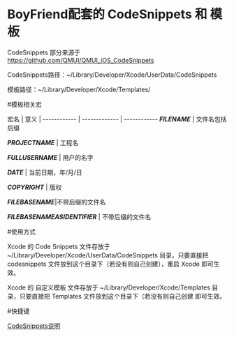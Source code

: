 # BoyFriend配套的 CodeSnippets 和 模板

CodeSnippets  部分来源于 https://github.com/QMUI/QMUI_iOS_CodeSnippets

CodeSnippets路径：~/Library/Developer/Xcode/UserData/CodeSnippets

模板路径：~/Library/Developer/Xcode/Templates/

#模板相关宏

宏名 | 意义 |
------------ | ------------- | ------------
___FILENAME___ | 文件名包括后缀

___PROJECTNAME___ | 工程名

___FULLUSERNAME___ | 用户的名字

___DATE___ | 当前日期，年/月/日

___COPYRIGHT___ | 版权

___FILEBASENAME___|不带后缀的文件名

___FILEBASENAMEASIDENTIFIER___ | 不带后缀的文件名




#使用方式

Xcode 的 Code Snippets 文件存放于 ~/Library/Developer/Xcode/UserData/CodeSnippets 目录，只要直接把 codesnippets 文件放到这个目录下（若没有则自己创建），重启 Xcode 即可生效。

Xcode 的 自定义模板 文件存放于 ~/Library/Developer/Xcode/Templates 目录，只要直接把 Templates 文件放到这个目录下（若没有则自己创建 即可生效。

#快捷键

[CodeSnippets说明](https://github.com/ZebZheng/BoyFriend_CT/blob/main/CodeSnippets%E8%AF%B4%E6%98%8E)

